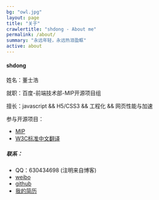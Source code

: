 ```yaml
---
bg: "owl.jpg"
layout: page
title: "关于"
crawlertitle: "shdong - About me"
permalink: /about/
summary: "永远年轻，永远热泪盈眶"
active: about
---
```


#### shdong

姓名：董士浩

就职：百度-前端技术部-MIP开源项目组

擅长：javascript && H5/CSS3 && 工程化 && 网页性能与加速

参与开源项目：
- [MIP](https://www.mipengine.org/) 
- [W3C标准中文翻译](https://github.com/whatwg-cn/html)

##### 联系：
- QQ：630434698 (注明来自博客)
- [weibo](https://weibo.com/shdongwb) 
- [github](https://github.com/dongshihao) 
- [我的简历](/resume) 


